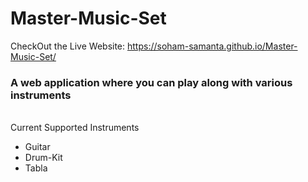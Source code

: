 # Master-Music-Set
CheckOut the Live Website: https://soham-samanta.github.io/Master-Music-Set/
### A web application where you can play along with various instruments 

<br>
Current Supported Instruments
    <ul>
        <li><a href="https://en.wikipedia.org/wiki/Guitar"></a>Guitar</li>
        <li><a href="https://en.wikipedia.org/wiki/Drum"></a>Drum-Kit</li>
        <li><a href="https://en.wikipedia.org/wiki/Tabla"></a>Tabla</li>
    </ul>
